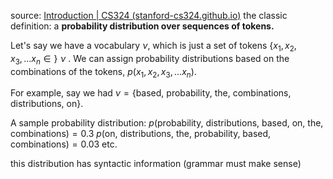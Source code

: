 source: [Introduction | CS324 (stanford-cs324.github.io)](https://stanford-cs324.github.io/winter2022/lectures/introduction/)
the classic definition: a **probability distribution over sequences of tokens.**

Let's say we have a vocabulary $\nu$, which is just a set of tokens $\{x_1,x_2,x_3,...x_{n}\in \}\hspace{4pt}\nu$ . We can assign probability distributions based on the combinations of the tokens, $p(x_1,x_2,x_3,...x_n)$. 

For example, say we had $\nu=\{\text{based, probability, the, combinations, distributions, on}\}$.

A sample probability distribution:
$p(\text{probability, distributions, based, on, the, combinations}) = 0.3$
$p(\text{on, distributions, the, probability, based, combinations}) = 0.03$
etc. 

this distribution has syntactic information (grammar must make sense)

